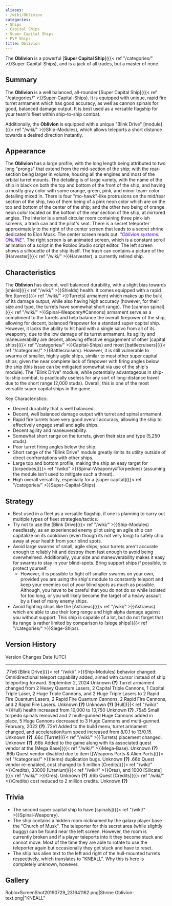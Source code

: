 ```yaml
---
aliases:
- /wiki/Oblivion
categories:
- Ships
- Capital Ships
- Super Capital Ships
- PVP Ships
title: Oblivion
---
```


The **Oblivion** is a powerful [**Super Capital Ship**]({{< ref "/categories/" >}}Super-Capital-Ships), and is a jack of all trades, but a master of none.

## Summary

The **Oblivion** is a well balanced, all-rounder [Super Capital Ship]({{< ref "/categories/" >}}Super-Capital-Ships). It is equipped with unique, rapid fire turret armament which has good accuracy, as well as cannon spinals for good, balanced damage output. It is best used as a versatile flagship for your team's fleet within ship-to-ship combat.

Additionally, the **Oblivion** is equipped with a unique "Blink Drive" [module]({{< ref "/wiki/" >}}Ship-Modules), which allows teleports a short distance towards a desired direction instantly.

## Appearance

The **Oblivion** has a large profile, with the long length being attributed to two long "prongs" that extend from the mid-section of the ship; with the rear-section being larger in volume, housing all the engines and most of the orbital turret mounts. The detailing is of large variety, with the name of the ship in black on both the top and bottom of the front of the ship; and having a mostly gray color with some orange, green, pink, and minor team-color detailing mixed in. There is four "mo-hawk"-like protrusions on the mid/rear section of the ship, two of them being of a pink neon color which are on the top and bottom of the center of the ship; and the other two being of orange neon color located on the bottom of the rear section of the ship, at mirrored angles. The interior is a small circular room containing three pink-ish screens, a trash can and the pilot's seat. There is a secret teleporter approximately to the right of the center screen that leads to a secret shrine dedicated to Elon Musk. The center screen reads out: _<span style="color:#5500FF">"Oblivion systems: ONLINE"</span>_. The right screen is an animated screen, which is a constant scroll animation of a script in the Roblox Studio script editor. The left screen shows a silhouette of the ship itself. The trash can contains a picture of the [Harvester]({{< ref "/wiki/" >}}Harvester), a currently retired ship.

## Characteristics

The **Oblivion** has decent, well balanced durability, with a slight bias towards [shield]({{< ref "/wiki/" >}}Shields) health. It comes equipped with a rapid fire [turret]({{< ref "/wiki/" >}}Turrets) armament which makes up the bulk of its damage output, while also having high accuracy (however, for their size and type, the turrets have somewhat short range). The [cannon spinal]({{< ref "/wiki/" >}}Spinal-Weaponry#Cannons) armament serve as a compliment to the turrets and help balance the overall firepower of the ship, allowing for decent, balanced firepower for a standard super capital ship. However, it lacks the ability to hit hard with a single salvo from all of its weaponry, due to the low damage of its turret armament. Its agility and maneuverability are decent, allowing effective engagement of other [capital ships]({{< ref "/categories/" >}}Capital-Ships) and most [battlecruisers]({{< ref "/categories/" >}}Battlecruisers). However, it is still vulnerable to swarms of smaller, highly agile ships, similar to most other super capital ships; given the near complete lack of firepower with firing angles below the ship (this issue can be mitigated somewhat via use of the ship's module). The "Blink Drive" module, while potentially advantageous in ship-to-ship combat, is practically useless for any sort of long-distance travel due to the short range (2,000 studs). Overall, this is one of the most versatile super capital ships in the game.

Key Characteristics:

- Decent durability that is well balanced.
- Decent, well balanced damage output with turret and spinal armament.
- Rapid fire turrets have very good overall accuracy, allowing the ship to effectively engage small and agile ships.
- Decent agility and maneuverability.
- Somewhat short range on the turrets, given their size and type (5,250 studs).
- Poor turret firing angles below the ship.
- Short range of the "Blink Drive" module greatly limits its utility outside of direct confrontations with other ships.
- Large top and bottom profile, making the ship an easy target for [torpedoes]({{< ref "/wiki/" >}}Spinal-Weaponry#Torpedoes) (assuming the module isn't used to mitigate such a threat).
- High overall versatility, especially for a [super capital]({{< ref "/categories/" >}}Super-Capital-Ships).

## Strategy

- Best used in a fleet as a versatile flagship, if one is planning to carry out multiple types of fleet strategies/tactics.
- Try not to use the [Blink Drive]({{< ref "/wiki/" >}}Ship-Modules) needlessly, as an experienced enemy pilot using an agile ship can capitalize on its cooldown (even though its not very long) to safely chip away at your health from your blind spots.
- Avoid large swarms of small, agile ships; your turrets aren't accurate enough to reliably hit and destroy them fast enough to avoid being overwhelmed. Additionally, your size and maneuverability makes it easy for swarms to stay in your blind-spots. Bring support ships if possible, to protect yourself.
  - However, it is possible to fight off smaller swarms on your own, provided you are using the ship's module to constantly teleport and keep your enemies out of your blind spots as much as possible. Although, you have to be careful that you do not do so while isolated for too long, or you will likely become the target of a heavy assault by a fleet of many enemy ships.
- Avoid fighting ships like the [Astraeus]({{< ref "/wiki/" >}}Astraeus) which are able to use their long range and high alpha damage against you without support. This ship is capable of a lot, but do not forget that its range is rather limited by comparison to [siege ships]({{< ref "/categories/" >}}Siege-Ships).

## Version History 

Version Changes Date (UTC)

---

.77e6 [Blink Drive]({{< ref "/wiki/" >}}Ship-Modules) behavior changed: Omnidirectional teleport capability added, aimed with cursor instead of ship teleporting forward. September 2, 2024 Unknown **(?)** Turret armament changed from 2 Heavy Quantum Lasers, 2 Capital Triple Cannons, 1 Capital Triple Laser, 2 Huge Triple Cannons, and 2 Huge Triple Lasers to 2 Rapid Fire Quantum Lasers, 2 Rapid Fire Quantum Cannons, 2 Rapid Fire Cannons, and 2 Rapid Fire Lasers. Unknown **(?)** Unknown **(?)** [Hull]({{< ref "/wiki/" >}}Hull) health increased from 10,000 to 10,750 Unknown **(?)** .75a5 Small torpedo spinals removed and 2 multi-gunned Huge Cannons added in place, 5 Huge Cannons decreased to 3 Huge Cannons and multi-gunned. February, 2022 **(?)** .72e1 Added to the build menu, turret armament changed, and acceleration/turn speed increased from 8/0.1 to 13/0.15. Unknown **(?)** .66c [Turret]({{< ref "/wiki/" >}}Turrets) placement changed. Unknown **(?)** .66b Added to the game along with its associated quest vendor at the [Mega Base]({{< ref "/wiki/" >}}Mega-Base). Unknown **(?)** .66b Quest vendor disabled due to item ([Weapons Parts & Alien Parts]({{< ref "/categories/" >}}Items) duplication bugs. Unknown **(?)** .66b Quest vendor re-enabled, cost changed to 5 million [Credits]({{< ref "/wiki/" >}}Credits), 33000 [Uranium]({{< ref "/wiki/" >}}Ores), and 1000 [Silicate]({{< ref "/wiki/" >}}Ores). Unknown **(?)** .66b Quest [Credits]({{< ref "/wiki/" >}}Credits) cost reduced to 2 million credits. Unknown **(?)**

## Trivia

- The second super capital ship to have [spinals]({{< ref "/wiki/" >}}Spinal-Weaponry).
- The ship contains a hidden room nicknamed by the galaxy player base the "Church of Musk". The teleporter for this secret area (while slightly buggy) can be found near the left screen. However, the room is currently broken and if a player teleports into it they become stuck and cannot move. Most of the time they are able to rotate to use the teleporter again but occasionally they get stuck and have to reset.
- The ship has alien text to the left and right of the hull-mounted turrets respectively, which translates to "KNEALL". Why this is here is completely unknown, however.

## Gallery

RobloxScreenShot20190729_231641162.png|Shrine Oblivion-text.png|"KNEALL"